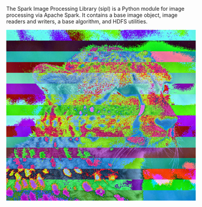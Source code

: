 The Spark Image Processing Library (sipl) is a Python module for image processing via Apache Spark. It contains a base image object, image readers and writers, a base algorithm, and HDFS utilities.

![Output.png](output.png)